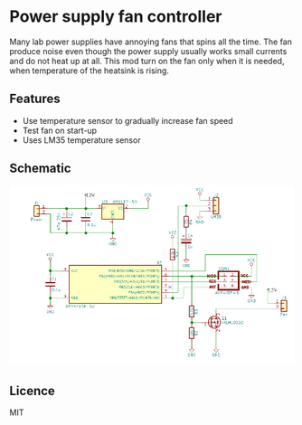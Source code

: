 Power supply fan controller
===========================

Many lab power supplies have annoying fans that spins all the time.
The fan produce noise even though the power supply usually works small
currents and do not heat up at all. This mod turn on the fan only when
it is needed, when temperature of the heatsink is rising.

## Features

 * Use temperature sensor to gradually increase fan speed
 * Test fan on start-up
 * Uses LM35 temperature sensor

## Schematic

![Schematic](doc/schematic.png)

## Licence

MIT


